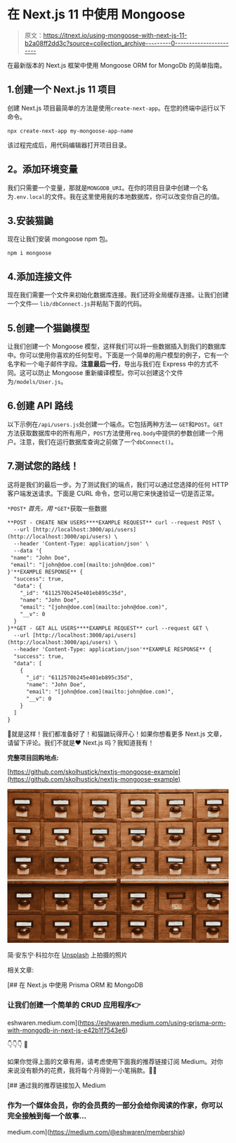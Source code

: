 # 在 Next.js 11 中使用 Mongoose

> 原文：<https://itnext.io/using-mongoose-with-next-js-11-b2a08ff2dd3c?source=collection_archive---------0----------------------->

在最新版本的 Next.js 框架中使用 Mongoose ORM for MongoDb 的简单指南。

## 1.创建一个 Next.js 11 项目

创建 Next.js 项目最简单的方法是使用`create-next-app`。在您的终端中运行以下命令。

```
npx create-next-app my-mongoose-app-name
```

该过程完成后，用代码编辑器打开项目目录。

## **2。添加环境变量**

我们只需要一个变量，那就是`MONGODB_URI`。在你的项目目录中创建一个名为`.env.local`的文件。我在这里使用我的本地数据库，你可以改变你自己的值。

## 3.安装猫鼬

现在让我们安装 mongoose npm 包。

```
npm i mongoose
```

## 4.添加连接文件

现在我们需要一个文件来初始化数据库连接。我们还将全局缓存连接。让我们创建一个文件— `lib/dbConnect.js`并粘贴下面的代码。

## 5.创建一个猫鼬模型

让我们创建一个 Mongoose 模型，这样我们可以将一些数据插入到我们的数据库中。你可以使用你喜欢的任何型号。下面是一个简单的用户模型的例子，它有一个名字和一个电子邮件字段。**注意最后一行**，导出与我们在 Express 中的方式不同。这可以防止 Mongoose 重新编译模型。你可以创建这个文件为`/models/User.js`。

## 6.创建 API 路线

以下示例在`/api/users.js`处创建一个端点。它包括两种方法— `GET`和`POST`。`GET`方法获取数据库中的所有用户，`POST`方法使用`req.body`中提供的参数创建一个用户。注意，我们在运行数据库查询之前做了一个`dbConnect()`。

## 7.测试您的路线！

这将是我们的最后一步。为了测试我们的端点，我们可以通过您选择的任何 HTTP 客户端发送请求。下面是 CURL 命令，您可以用它来快速验证一切是否正常。

`*POST*` *首先，用* `*GET*`获取一些数据

```
**POST - CREATE NEW USERS****EXAMPLE REQUEST** curl --request POST \
  --url [http://localhost:3000/api/users](http://localhost:3000/api/users) \
  --header 'Content-Type: application/json' \
  --data '{
 "name": "John Doe",
 "email": "[john@doe.com](mailto:john@doe.com)"
}'**EXAMPLE RESPONSE** {
  "success": true,
  "data": {
    "_id": "6112570b245e401eb895c35d",
    "name": "John Doe",
    "email": "[john@doe.com](mailto:john@doe.com)",
    "__v": 0
  }
}**GET - GET ALL USERS****EXAMPLE REQUEST** curl --request GET \
  --url [http://localhost:3000/api/users](http://localhost:3000/api/users) \
  --header 'Content-Type: application/json'**EXAMPLE RESPONSE** {
  "success": true,
  "data": [
    {
      "_id": "6112570b245e401eb895c35d",
      "name": "John Doe",
      "email": "[john@doe.com](mailto:john@doe.com)",
      "__v": 0
    }
  ]
}
```

🥳就是这样！我们都准备好了！和猫鼬玩得开心！如果你想看更多 Next.js 文章，请留下评论。我们不就是❤️ Next.js 吗？我知道我有！

**完整项目回购地点:**

[https://github.com/skolhustick/nextjs-mongoose-example](https://github.com/skolhustick/nextjs-mongoose-example)

![](img/324eb4f11dec1185302d678dabd054d0.png)

简·安东宁·科拉尔在 [Unsplash](https://unsplash.com/s/photos/database?utm_source=unsplash&utm_medium=referral&utm_content=creditCopyText) 上拍摄的照片

相关文章:

[](https://eshwaren.medium.com/using-prisma-orm-with-mongodb-in-next-js-e42b1f7543e6) [## 在 Next.js 中使用 Prisma ORM 和 MongoDB

### 让我们创建一个简单的 CRUD 应用程序👉

eshwaren.medium.com](https://eshwaren.medium.com/using-prisma-orm-with-mongodb-in-next-js-e42b1f7543e6) 

👇👇👇 🙏

如果你觉得上面的文章有用，请考虑使用下面我的推荐链接订阅 Medium。对你来说没有额外的花费，我将每个月得到一小笔捐款。🙇‍♂️

[](https://medium.com/@eshwaren/membership) [## 通过我的推荐链接加入 Medium

### 作为一个媒体会员，你的会员费的一部分会给你阅读的作家，你可以完全接触到每一个故事…

medium.com](https://medium.com/@eshwaren/membership)